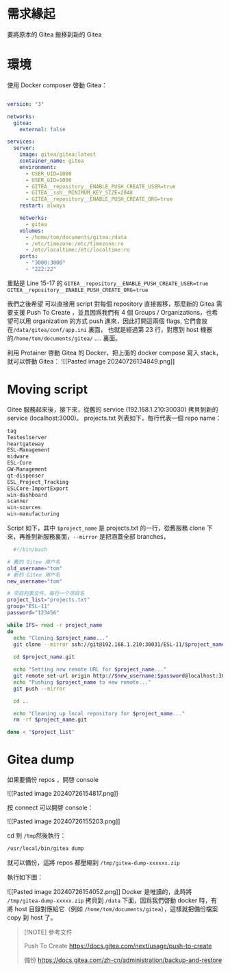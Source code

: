 # 需求緣起
要將原本的 Gitea 搬移到新的 Gitea

# 環境
使用 Docker composer 啓動 Gitea：
```yml

version: "3"

networks:
  gitea:
    external: false

services:
  server:
    image: gitea/gitea:latest
    container_name: gitea
    environment:
      - USER_UID=1000
      - USER_GID=1000
      - GITEA__repository__ENABLE_PUSH_CREATE_USER=true
      - GITEA__ssh__MINIMUM_KEY_SIZE=2048
      - GITEA__repository__ENABLE_PUSH_CREATE_ORG=true
    restart: always

    networks:
      - gitea
    volumes:
      - /home/tom/documents/gitea:/data
      - /etc/timezone:/etc/timezone:ro
      - /etc/localtime:/etc/localtime:ro
    ports:
      - "3000:3000"
      - "222:22"
```
重點是 Line 15-17 的
      `GITEA__repository__ENABLE_PUSH_CREATE_USER=true`
      `GITEA__repository__ENABLE_PUSH_CREATE_ORG=true`
      
我們之後希望 可以直接用 script 對每個 repository 直接搬移，那麼新的 Gitea 需要支援 Push To Create ，並且因爲我們有 4 個 Groups / Organizations，也希望可以用 organization  的方式 push 進來，因此打開這兩個 flags, 它們會放在`/data/gitea/conf/app.ini` 裏面， 也就是經過第 23 行，對應到 host
機器的`/home/tom/documents/gitea/` .... 裏面。


利用 Protainer 啓動 Gitea 的 Docker，把上面的 docker compose 寫入 stack，就可以啓動 Gitea：
![[Pasted image 20240726134849.png]]

# Moving script

Gitee 服務起來後，接下來，從舊的 service (192.168.1.210:30030) 拷貝到新的 service (localhost:3000)。 projects.txt 列表如下，每行代表一個 repo name：
```txt
tag
Testeslserver
heartgateway
ESL-Management
midware
ESL-Core
GW-Management
qt-dispenser
ESL_Project_Tracking
ESLCore-ImportExport
win-dashboard
scanner
win-sources
win-manufacturing
```

Script 如下，其中 `$project_name` 是 projects.txt 的一行，從舊服務 clone 下來，再推到新服務裏面，`--mirror` 是把涵蓋全部 branches，

```bash
  #!/bin/bash

# 舊的 Gitee 用户名
old_username="tom"
# 新的 Gitee 用户名
new_username="tom"

# 项目列表文件，每行一个项目名
project_list="projects.txt"
group="ESL-11"
password="123456"

while IFS= read -r project_name
do
  echo "Cloning $project_name..."
  git clone --mirror ssh://git@192.168.1.210:30031/ESL-11/$project_name.git
  
  cd $project_name.git

  echo "Setting new remote URL for $project_name..."
  git remote set-url origin http://$new_username:$password@localhost:3000/$group/$project_name.git
  echo "Pushing $project_name to new remote..."
  git push --mirror

  cd ..

  echo "Cleaning up local repository for $project_name..."
  rm -rf $project_name.git

done < "$project_list"

```
# Gitea dump

如果要備份 repos ，開啓 console 

![[Pasted image 20240726154817.png]]

按 connect 可以開啓 console：

![[Pasted image 20240726155203.png]]

cd 到 `/tmp`然後執行：
```bash
/usr/local/bin/gitea dump
```
就可以備份，這將 repos 都壓縮到 `/tmp/gitea-dump-xxxxxx.zip` 

執行如下圖：

![[Pasted image 20240726154052.png]]
Docker 是唯讀的，此時將 `/tmp/gitea-dump-xxxxx.zip` 拷貝到 `/data` 下面，因爲我們啓動 docker 時，有將 host 目錄對應給它（例如 `/home/tom/documents/gitea`），這樣就把備份檔案 copy 到 host 了。


> [!NOTE] 參考文件
> 
> Push To Create
> https://docs.gitea.com/next/usage/push-to-create
> 
> 備份
> https://docs.gitea.com/zh-cn/administration/backup-and-restore



